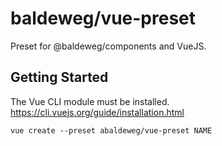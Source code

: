# baldeweg/vue-preset

Preset for @baldeweg/components and VueJS.

## Getting Started

The Vue CLI module must be installed. <https://cli.vuejs.org/guide/installation.html>

```shell
vue create --preset abaldeweg/vue-preset NAME
```
